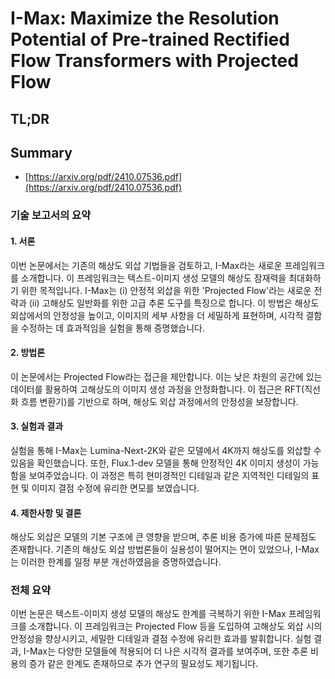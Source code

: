 # I-Max: Maximize the Resolution Potential of Pre-trained Rectified Flow Transformers with Projected Flow
## TL;DR
## Summary
- [https://arxiv.org/pdf/2410.07536.pdf](https://arxiv.org/pdf/2410.07536.pdf)

### 기술 보고서의 요약

#### 1. 서론
이번 논문에서는 기존의 해상도 외삽 기법들을 검토하고, I-Max라는 새로운 프레임워크를 소개합니다. 이 프레임워크는 텍스트-이미지 생성 모델의 해상도 잠재력을 최대화하기 위한 목적입니다. I-Max는 (i) 안정적 외삽을 위한 'Projected Flow'라는 새로운 전략과 (ii) 고해상도 일반화를 위한 고급 추론 도구를 특징으로 합니다. 이 방법은 해상도 외삽에서의 안정성을 높이고, 이미지의 세부 사항을 더 세밀하게 표현하며, 시각적 결함을 수정하는 데 효과적임을 실험을 통해 증명했습니다.

#### 2. 방법론
이 논문에서는 Projected Flow라는 접근을 제안합니다. 이는 낮은 차원의 공간에 있는 데이터를 활용하여 고해상도의 이미지 생성 과정을 안정화합니다. 이 접근은 RFT(직선화 흐름 변환기)를 기반으로 하며, 해상도 외삽 과정에서의 안정성을 보장합니다.

#### 3. 실험과 결과
실험을 통해 I-Max는 Lumina-Next-2K와 같은 모델에서 4K까지 해상도를 외삽할 수 있음을 확인했습니다. 또한, Flux.1-dev 모델을 통해 안정적인 4K 이미지 생성이 가능함을 보여주었습니다. 이 과정은 특히 현미경적인 디테일과 같은 지역적인 디테일의 표현 및 이미지 결점 수정에 유리한 면모를 보였습니다.

#### 4. 제한사항 및 결론
해상도 외삽은 모델의 기본 구조에 큰 영향을 받으며, 추론 비용 증가에 따른 문제점도 존재합니다. 기존의 해상도 외삽 방법론들이 실용성이 떨어지는 면이 있었으나, I-Max는 이러한 한계를 일정 부분 개선하였음을 증명하였습니다.

### 전체 요약
이번 논문은 텍스트-이미지 생성 모델의 해상도 한계를 극복하기 위한 I-Max 프레임워크를 소개합니다. 이 프레임워크는 Projected Flow 등을 도입하여 고해상도 외삽 시의 안정성을 향상시키고, 세밀한 디테일과 결점 수정에 유리한 효과를 발휘합니다. 실험 결과, I-Max는 다양한 모델들에 적용되어 더 나은 시각적 결과를 보여주며, 또한 추론 비용의 증가 같은 한계도 존재하므로 추가 연구의 필요성도 제기됩니다.